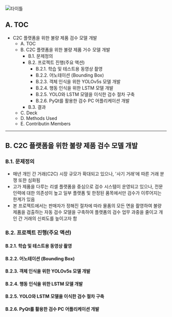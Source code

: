 ![타이틀](https://github.com/TAEJIN-AHN/AI-Doll-Inspection/assets/125945387/c9dbff59-f53a-4222-a0fd-9f4d772e5cb3)

## **A. TOC**

* C2C 플랫폼을 위한 불량 제품 검수 모델 개발
  * A. TOC
  * B. C2C 플랫폼을 위한 불량 제품 거수 모델 개발
    * B.1. 문제정의
    * B.2. 프로젝트 진행(주요 액션)
      * B.2.1. 학습 및 테스트용 동영상 촬영
      * B.2.2. 어노테이션 (Bounding Box)
      * B.2.3. 객체 인식을 위한 YOLOv5s 모델 개발
      * B.2.4. 행동 인식을 위한 LSTM 모델 개발
      * B.2.5. YOLO와 LSTM 모델을 이식한 검수 절차 구축
      * B.2.6. PyQt를 활용한 검수 PC 어플리케이션 개발
    * B.3. 결과
  * C. Deck
  * D. Methods Used
  * E. Contributin Members
--- 
## **B. C2C 플랫폼을 위한 불량 제품 검수 모델 개발**

### **B.1. 문제정의**
* 매년 개인 간 거래(C2C) 시장 규모가 확대되고 있으나, '사기 거래'에 따른 거래 분쟁 또한 심화됨
* 고가 제품을 다루는 리셀 플랫폼을 중심으로 검수 시스템이 운영되고 있으나, 전문 인력에 대한 의존성이 높고 일부 플랫폼 및 한정된 품목에서만 검수가 이루어지는 한계가 있음
* 본 프로젝트에서는 판매자가 정해진 절차에 따라 물품의 모든 면을 촬영하여 불량 제품을 검출하는 자동 검수 모델을 구축하여 플랫폼의 검수 업무 과중을 줄이고 개인 간 거래의 신뢰도를 높이고자 함

### **B.2. 프로젝트 진행(주요 액션)**
#### **B.2.1. 학습 및 테스트용 동영상 촬영**
#### **B.2.2. 어노테이션 (Bounding Box)**
#### **B.2.3. 객체 인식을 위한 YOLOv5s 모델 개발**
#### **B.2.4. 행동 인식을 위한 LSTM 모델 개발**
#### **B.2.5. YOLO와 LSTM 모델을 이식한 검수 절차 구축**
#### **B.2.6. PyQt를 활용한 검수 PC 어플리케이션 개발**
